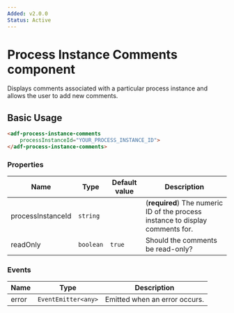 ```yaml
---
Added: v2.0.0
Status: Active
---
```

# Process Instance Comments component

Displays comments associated with a particular process instance and allows the user to add new comments.

## Basic Usage

```html
<adf-process-instance-comments 
    processInstanceId="YOUR_PROCESS_INSTANCE_ID">
</adf-process-instance-comments>
```

### Properties

| Name | Type | Default value | Description |
| ---- | ---- | ------------- | ----------- |
| processInstanceId | `string` |  | (**required**) The numeric ID of the process instance to display comments for.  |
| readOnly | `boolean` | `true` | Should the comments be read-only?  |

### Events

| Name | Type | Description |
| ---- | ---- | ----------- |
| error | `EventEmitter<any>` | Emitted when an error occurs. |

